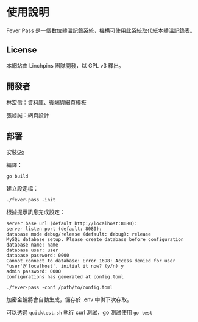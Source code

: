 # 使用說明

Fever Pass 是一個數位體溫記錄系統，機構可使用此系統取代紙本體溫記錄表。

## License 
本網站由 Linchpins 團隊開發，以 GPL v3 釋出。

## 開發者
林宏信：資料庫、後端與網頁模板

張旭誠：網頁設計

## 部署
安裝[Go](https://golang.org)

編譯：

	go build

建立設定檔：

	./fever-pass -init

根據提示訊息完成設定：
	
	server base url (default http://localhost:8080): 
	server listen port (default: 8080): 
	database mode debug/release (default: debug): release
	MySQL database setup. Please create database before configuration
	database name: name
	database user: user
	database password: 0000
	Cannot connect to database: Error 1698: Access denied for user 'user'@'localhost', initial it now? (y/n) y
	admin password: 0000
	configurations has generated at config.toml

	./fever-pass -conf /path/to/config.toml

加密金鑰將會自動生成，儲存於 .env 中供下次存取。

可以透過 `quicktest.sh` 執行 curl 測試，go 測試使用 `go test`  
